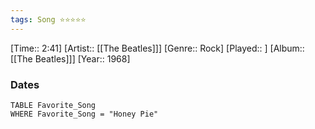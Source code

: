 ```yaml
---
tags: Song ⭐⭐⭐⭐⭐ 
---
```

[Time:: 2:41]
[Artist:: [[The Beatles]]]
[Genre:: Rock]
[Played:: ]
[Album:: [[The Beatles]]]
[Year:: 1968]
### Dates
````dataview
TABLE Favorite_Song
WHERE Favorite_Song = "Honey Pie"
````